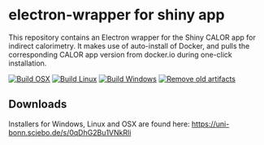 # electron-wrapper for shiny app

This repository contains an Electron wrapper for the Shiny CALOR app for indirect calorimetry.
It makes use of auto-install of Docker, and pulls the corresponding CALOR app version from docker.io during one-click installation.

[![Build OSX](https://github.com/stephanmg/shiny-electron-wrapper/actions/workflows/build.yml/badge.svg)](https://github.com/stephanmg/shiny-electron-wrapper/actions/workflows/build.yml)
[![Build Linux](https://github.com/stephanmg/shiny-electron-wrapper/actions/workflows/build_linux.yml/badge.svg)](https://github.com/stephanmg/shiny-electron-wrapper/actions/workflows/build_linux.yml)
[![Build Windows](https://github.com/stephanmg/shiny-electron-wrapper/actions/workflows/build_win.yml/badge.svg)](https://github.com/stephanmg/shiny-electron-wrapper/actions/workflows/build_win.yml)
[![Remove old artifacts](https://github.com/stephanmg/shiny-electron-wrapper/actions/workflows/remove-old-artifacts.yml/badge.svg)](https://github.com/stephanmg/shiny-electron-wrapper/actions/workflows/remove-old-artifacts.yml)

## Downloads

Installers for Windows, Linux and OSX are found here: https://uni-bonn.sciebo.de/s/0qDhG2Bu1VNkRli
